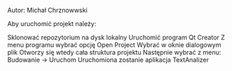 Autor: Michał Chrznowwski

Aby uruchomić projekt należy:

Sklonować repozytorium na dysk lokalny
Uruchomić program Qt Creator
Z menu programu wybrać opcję Open Project
Wybrać w oknie dialogowym plik 
Otworzy się wtedy cała struktura projektu
Następnie wybrać z menu: Budowanie -> Uruchom
Uruchomiona zostanie aplikacja TextAnalizer
